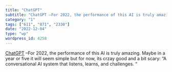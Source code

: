 ```yaml
---
title: "ChatGPT"
subtitle: "ChatGPT –For 2022, the performance of this AI is truly amazing. Ma..."
category: "1"
tags: ["611", "871", "2330"]
date: "2022-12-04"
type: "wp"
wordpress_id: 4258
---
```

[ ChatGPT]( https://chat.openai.com/chat) –For 2022, the performance of this AI is truly amazing. Maybe in a year or five it will seem simple but for now, its crzay good and a bit scary: “A conversational AI system that listens, learns, and challenges. “
